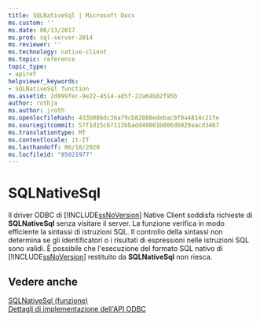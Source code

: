 ```yaml
---
title: SQLNativeSql | Microsoft Docs
ms.custom: ''
ms.date: 06/13/2017
ms.prod: sql-server-2014
ms.reviewer: ''
ms.technology: native-client
ms.topic: reference
topic_type:
- apiref
helpviewer_keywords:
- SQLNativeSql function
ms.assetid: 2d999fec-9e22-4514-ad5f-22a64b82f95b
author: rothja
ms.author: jroth
ms.openlocfilehash: 433b086dc36a79cb82868edebac9f0a4814c21fe
ms.sourcegitcommit: 57f1d15c67113bbadd40861b886d6929aacd3467
ms.translationtype: MT
ms.contentlocale: it-IT
ms.lasthandoff: 06/18/2020
ms.locfileid: "85021977"
---
```

# <a name="sqlnativesql"></a>SQLNativeSql
  Il driver ODBC di [!INCLUDE[ssNoVersion](../../includes/ssnoversion-md.md)] Native Client soddisfa richieste di **SQLNativeSql** senza visitare il server. La funzione verifica in modo efficiente la sintassi di istruzioni SQL. Il controllo della sintassi non determina se gli identificatori o i risultati di espressioni nelle istruzioni SQL sono validi. È possibile che l'esecuzione del formato SQL nativo di [!INCLUDE[ssNoVersion](../../includes/ssnoversion-md.md)] restituito da **SQLNativeSql** non riesca.  
  
## <a name="see-also"></a>Vedere anche  
 [SQLNativeSql (funzione)](https://go.microsoft.com/fwlink/?LinkID=59358)   
 [Dettagli di implementazione dell'API ODBC](odbc-api-implementation-details.md)  
  
  
